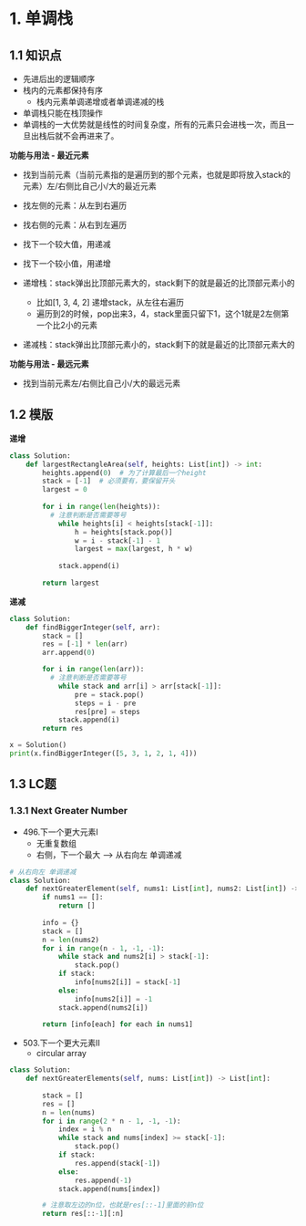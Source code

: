 # 1. 单调栈

## 1.1 知识点

- 先进后出的逻辑顺序
- 栈内的元素都保持有序
  - 栈内元素单调递增或者单调递减的栈
- 单调栈只能在栈顶操作
- 单调栈的一大优势就是线性的时间复杂度，所有的元素只会进栈一次，而且一旦出栈后就不会再进来了。



**功能与用法 - 最近元素**

* 找到当前元素（当前元素指的是遍历到的那个元素，也就是即将放入stack的元素）左/右侧比自己小/大的最近元素
* 找左侧的元素：从左到右遍历
* 找右侧的元素：从右到左遍历
* 找下一个较大值，用递减
* 找下一个较小值，用递增
* 递增栈：stack弹出比顶部元素大的，stack剩下的就是最近的比顶部元素小的
  * 比如[1, 3, 4, 2] 递增stack，从左往右遍历
  * 遍历到2的时候，pop出来3，4，stack里面只留下1，这个1就是2左侧第一个比2小的元素

* 递减栈：stack弹出比顶部元素小的，stack剩下的就是最近的比顶部元素大的



**功能与用法 - 最远元素**

* 找到当前元素左/右侧比自己小/大的最远元素



## 1.2 模版

**递增**

```python
class Solution:
    def largestRectangleArea(self, heights: List[int]) -> int:
        heights.append(0)  # 为了计算最后一个height
        stack = [-1]  # 必须要有，要保留开头
        largest = 0
        
        for i in range(len(heights)):
          # 注意判断是否需要等号
            while heights[i] < heights[stack[-1]]:
                h = heights[stack.pop()]
                w = i - stack[-1] - 1
                largest = max(largest, h * w)
            
            stack.append(i)
        
        return largest
```



**递减**

```python
class Solution:
    def findBiggerInteger(self, arr):
        stack = []
        res = [-1] * len(arr)
        arr.append(0)

        for i in range(len(arr)):
          # 注意判断是否需要等号
            while stack and arr[i] > arr[stack[-1]]:
                pre = stack.pop()
                steps = i - pre
                res[pre] = steps
            stack.append(i)
        return res

x = Solution()
print(x.findBiggerInteger([5, 3, 1, 2, 1, 4]))
```



## 1.3 LC题

### 1.3.1 Next Greater Number 

* 496.下一个更大元素I
  * 无重复数组
  * 右侧，下一个最大 --> 从右向左 单调递减

```python
# 从右向左 单调递减
class Solution:
    def nextGreaterElement(self, nums1: List[int], nums2: List[int]) -> List[int]:
        if nums1 == []:
            return []
        
        info = {}
        stack = []
        n = len(nums2)
        for i in range(n - 1, -1, -1):
            while stack and nums2[i] > stack[-1]:
                stack.pop()
            if stack:
                info[nums2[i]] = stack[-1]
            else:
                info[nums2[i]] = -1
            stack.append(nums2[i])
        
        return [info[each] for each in nums1]
```



* 503.下一个更大元素II
  * circular array 

```python
class Solution:
    def nextGreaterElements(self, nums: List[int]) -> List[int]:
        
        stack = []
        res = []
        n = len(nums)
        for i in range(2 * n - 1, -1, -1):
            index = i % n  
            while stack and nums[index] >= stack[-1]:
                stack.pop() 
            if stack:
                res.append(stack[-1])
            else:
                res.append(-1)
            stack.append(nums[index])

        # 注意取左边的n位，也就是res[::-1]里面的前n位
        return res[::-1][:n]
```

